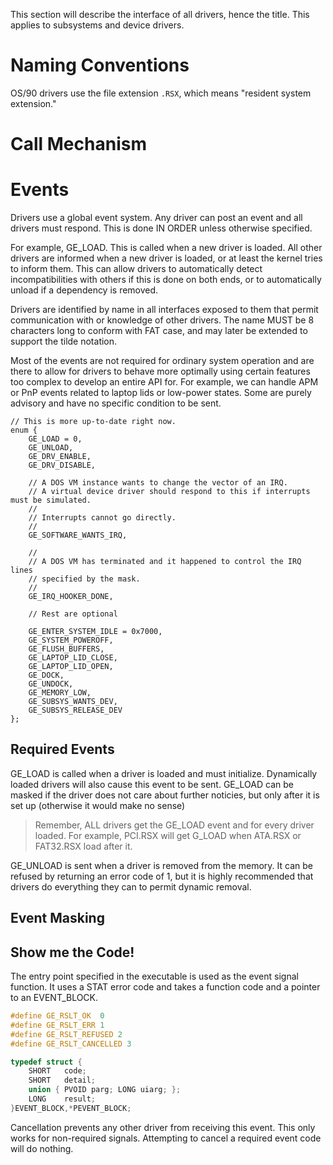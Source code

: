 This section will describe the interface of all drivers, hence the title. This applies to subsystems and device drivers.

# Naming Conventions

OS/90 drivers use the file extension `.RSX`, which means "resident system extension."

# Call Mechanism

# Events

Drivers use a global event system. Any driver can post an event and all drivers must respond. This is done IN ORDER unless otherwise specified.

For example, GE_LOAD. This is called when a new driver is loaded. All other drivers are informed when a new driver is loaded, or at least the kernel tries to inform them. This can allow drivers to automatically detect incompatibilities with others if this is done on both ends, or to automatically unload if a dependency is removed.

Drivers are identified by name in all interfaces exposed to them that permit communication with or knowledge of other drivers. The name MUST be 8 characters long to conform with FAT case, and may later be extended to support the tilde notation.

Most of the events are not required for ordinary system operation and are there to allow for drivers to behave more optimally using certain features too complex to develop an entire API for. For example, we can handle APM or PnP events related to laptop lids or low-power states. Some are purely advisory and have no specific condition to be sent.

```
// This is more up-to-date right now.
enum {
	GE_LOAD = 0,
	GE_UNLOAD,
	GE_DRV_ENABLE,
	GE_DRV_DISABLE,

	// A DOS VM instance wants to change the vector of an IRQ.
	// A virtual device driver should respond to this if interrupts must be simulated.
	//
	// Interrupts cannot go directly.
	//
	GE_SOFTWARE_WANTS_IRQ,

	//
	// A DOS VM has terminated and it happened to control the IRQ lines
	// specified by the mask.
	//
	GE_IRQ_HOOKER_DONE,

	// Rest are optional

	GE_ENTER_SYSTEM_IDLE = 0x7000,
	GE_SYSTEM_POWEROFF,
	GE_FLUSH_BUFFERS,
	GE_LAPTOP_LID_CLOSE,
	GE_LAPTOP_LID_OPEN,
	GE_DOCK,
	GE_UNDOCK,
	GE_MEMORY_LOW,
	GE_SUBSYS_WANTS_DEV,
	GE_SUBSYS_RELEASE_DEV
};
```

## Required Events

GE_LOAD is called when a driver is loaded and must initialize. Dynamically loaded drivers will also cause this event to be sent. GE_LOAD can be masked if the driver does not care about further noticies, but only after it is set up (otherwise it would make no sense)

> Remember, ALL drivers get the GE_LOAD event and for every driver loaded. For example, PCI.RSX will get G_LOAD when ATA.RSX or FAT32.RSX load after it.

GE_UNLOAD is sent when a driver is removed from the memory. It can be refused by returning an error code of 1, but it is highly recommended that drivers do everything they can to permit dynamic removal.

## Event Masking

## Show me the Code!

The entry point specified in the executable is used as the event signal function. It uses a STAT error code and takes a function code and a pointer to an EVENT_BLOCK.

```c
#define GE_RSLT_OK  0
#define GE_RSLT_ERR 1
#define GE_RSLT_REFUSED 2
#define GE_RSLT_CANCELLED 3

typedef struct {
	SHORT   code;
	SHORT   detail;
	union { PVOID parg; LONG uiarg; };
	LONG    result;
}EVENT_BLOCK,*PEVENT_BLOCK;
```

Cancellation prevents any other driver from receiving this event. This only works for non-required signals. Attempting to cancel a required event code will do nothing.
